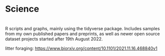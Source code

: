 # Science
#
R scripts and graphs, mainly using the tidyverse package. Includes samples from my own published papers and preprints, as well as newer open source dataset projects started after 19th August 2022.

litter foraging: https://www.biorxiv.org/content/10.1101/2021.11.16.468840v1

